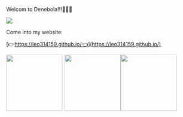 Welcom to Denebola!!!🥳🥳🥳


![](https://www.star-facts.com/wp-content/uploads/2020/04/Denebola-and-Zavijava.jpg?189db0&189db0)


Come into my website:

[👉https://leo314159.github.io/👈](https://leo314159.github.io/)


<div style="display:flex">
 <img src='https://github-readme-stats.vercel.app/api?username=leo314159&show_icons=true&&theme=dark=nord' height=150 margin=10 align="left" />
 <img src='https://github-readme-stats.vercel.app/api/top-langs/?username=leo314159' height=150 margin=10 align="right"/>
 <img src='https://github-readme-stats.vercel.app/api/pin/?username=leo314159&repo=leo314159.github.io&&theme=highcontrast' height=150 margin-top=10 align="left" href="https://github.com/leo314159/leo314159.github.io" />
</div>
